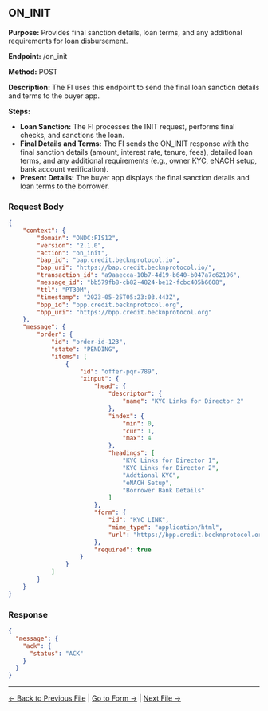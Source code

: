 ## ON_INIT

**Purpose:** Provides final sanction details, loan terms, and any additional requirements for loan disbursement.

**Endpoint:** /on_init

**Method:** POST

**Description:** The FI uses this endpoint to send the final loan sanction details and terms to the buyer app.

**Steps:**
  - **Loan Sanction:** The FI processes the INIT request, performs final checks, and sanctions the loan.
  - **Final Details and Terms:** The FI sends the ON_INIT response with the final sanction details (amount, interest rate, tenure, fees), detailed loan terms, and any additional requirements (e.g., owner KYC, eNACH setup, bank account verification).
  - **Present Details:** The buyer app displays the final sanction details and loan terms to the borrower.




### Request Body

``` json
{
    "context": {
        "domain": "ONDC:FIS12",
        "version": "2.1.0",
        "action": "on_init",
        "bap_id": "bap.credit.becknprotocol.io",
        "bap_uri": "https://bap.credit.becknprotocol.io/",
        "transaction_id": "a9aaecca-10b7-4d19-b640-b047a7c62196",
        "message_id": "bb579fb8-cb82-4824-be12-fcbc405b6608",
        "ttl": "PT30M",
        "timestamp": "2023-05-25T05:23:03.443Z",
        "bpp_id": "bpp.credit.becknprotocol.org",
        "bpp_uri": "https://bpp.credit.becknprotocol.org"
    },
    "message": {
        "order": {
            "id": "order-id-123",
            "state": "PENDING",
            "items": [
                {
                    "id": "offer-pqr-789",
                    "xinput": {
                        "head": {
                            "descriptor": {
                                "name": "KYC Links for Director 2"
                            },
                            "index": {
                                "min": 0,
                                "cur": 1,
                                "max": 4
                            },
                            "headings": [
                                "KYC Links for Director 1",
                                "KYC Links for Director 2",
                                "Addtional KYC",
                                "eNACH Setup",
                                "Borrower Bank Details"
                            ]
                        },
                        "form": {
                            "id": "KYC_LINK",
                            "mime_type": "application/html",
                            "url": "https://bpp.credit.becknprotocol.org/loans-kyc/xinput/form/kyc-link/director2"
                        },
                        "required": true
                    }
                }
            ]
        }
    }
}
```

### Response

```json
{
  "message": {
    "ack": {
      "status": "ACK"
    }
  }
}
```


---

<p align="center">

[← Back to Previous File](init_2.md) | [Go to Form →](link_kyc_2.md) | [Next File →](on_status_2.md)

</p>

